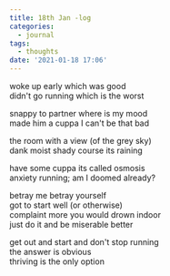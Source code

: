 ```yaml
---
title: 18th Jan -log
categories:
  - journal
tags:
  - thoughts
date: '2021-01-18 17:06'
---
```


woke up early which was good  
didn't go running which is the worst    

snappy to partner where is my mood    
made him a cuppa I can't be that bad    

the room with a view (of the grey sky)  
dank moist shady course its raining

have some cuppa its called osmosis  
anxiety running;
am I doomed already?  

betray me betray yourself  
got to start well (or otherwise)  
complaint more you would drown indoor   
just do it and be miserable better  


get out and start and don't stop running  
the answer is obvious  
thriving is the only option  
